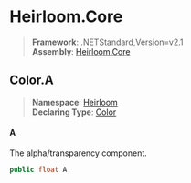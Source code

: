 # Heirloom.Core

> **Framework**: .NETStandard,Version=v2.1  
> **Assembly**: [Heirloom.Core][0]  

## Color.A

> **Namespace**: [Heirloom][0]  
> **Declaring Type**: [Color][1]  

#### A

The alpha/transparency component.

```cs
public float A
```

[0]: ../../../Heirloom.Core.md
[1]: ../Color.md
